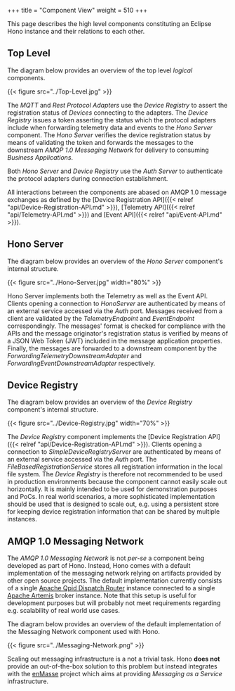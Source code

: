 +++
title = "Component View"
weight = 510
+++

This page describes the high level components constituting an Eclipse Hono instance and their relations to each other.
<!--more-->

## Top Level

The diagram below provides an overview of the top level *logical* components.

{{< figure src="../Top-Level.jpg" >}}

The *MQTT* and *Rest Protocol Adapters* use the *Device Registry* to assert the registration status of *Devices* connecting to the adapters. The *Device Registry* issues a token asserting the status which the protocol adapters include when forwarding telemetry data and events to the *Hono Server* component. The *Hono Server* verifies the device registration status by means of validating the token and forwards the messages to the downstream *AMQP 1.0 Messaging Network* for delivery to consuming *Business Applications*.

Both *Hono Server* and *Device Registry* use the *Auth Server* to authenticate the protocol adapters during connection establishment.

All interactions between the components are abased on AMQP 1.0 message exchanges as defined by the [Device Registration API]({{< relref "api/Device-Registration-API.md" >}}), [Telemetry API]({{< relref "api/Telemetry-API.md" >}}) and [Event API]({{< relref "api/Event-API.md" >}}).

## Hono Server

The diagram below provides an overview of the *Hono Server* component's internal structure.

{{< figure src="../Hono-Server.jpg" width="80%" >}}

Hono Server implements both the Telemetry as well as the Event API. Clients opening a connection to *HonoServer* are authenticated by means of an external service accessed via the *Auth* port. Messages received from a client are validated by the *TelemetryEndpoint* and *EventEndpoint* correspondingly. The messages' format is checked for compliance with the APIs and the message originator's registration status is verified by means of a JSON Web Token (JWT) included in the message application properties. Finally, the messages are forwarded to a downstream component by the *ForwardingTelemetryDownstreamAdapter* and *ForwardingEventDownstreamAdapter* respectively.

## Device Registry

The diagram below provides an overview of the *Device Registry* component's internal structure.

{{< figure src="../Device-Registry.jpg" width="70%" >}}

The *Device Registry* component implements the [Device Registration API]({{< relref "api/Device-Registration-API.md" >}}). Clients opening a connection to *SimpleDeviceRegistryServer* are authenticated by means of an external service accessed via the *Auth* port. The *FileBasedRegistrationService* stores all registration information in the local file system. The *Device Registry* is therefore not recommended to be used in production environments because the component cannot easily scale out horizontally. It is mainly intended to be used for demonstration purposes and PoCs. In real world scenarios, a more sophisticated implementation should be used that is designed to scale out, e.g. using a persistent store for keeping device registration information that can be shared by multiple instances.

## AMQP 1.0 Messaging Network

The *AMQP 1.0 Messaging Network* is not *per-se* a component being developed as part of Hono. Instead, Hono comes with a default implementation of the messaging network relying on artifacts provided by other open source projects. The default implementation currently consists of a single [Apache Qpid Dispatch Router](https://qpid.apache.org) instance connected to a single [Apache Artemis](https://activemq.apache.org/artemis) broker instance. Note that this setup is useful for development purposes but will probably not meet requirements regarding e.g. scalability of real world use cases.

The diagram below provides an overview of the default implementation of the Messaging Network component used with Hono.

{{< figure src="../Messaging-Network.png" >}}

Scaling out messaging infrastructure is a not a trivial task. Hono **does not** provide an out-of-the-box solution to this problem but instead integrates with the [enMasse](http://enmasse.io) project which aims at providing *Messaging as a Service* infrastructure.
